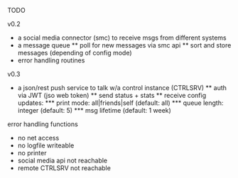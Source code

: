 TODO

v0.2

* a social media connector (smc) to receive msgs from different systems
* a message queue
** poll for new messages via smc api
** sort and store messages (depending of config  mode)
* error handling routines

v0.3

* a json/rest push service to talk w/a control instance (CTRLSRV)
** auth via JWT (jso web token)
** send status + stats
** receive config updates:
*** print mode: all|friends|self (default: all)
*** queue length: integer (default: 5)
*** msg lifetime (default: 1 week)


error handling functions

* no net access
* no logfile writeable
* no printer
* social media api not reachable
* remote CTRLSRV not reachable